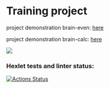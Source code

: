 # Training project
project demonstration brain-even: [here](https://asciinema.org/a/rZiHS72ZGewT6UtL03NsQWmWz)

project demonstration brain-calc: [here](https://asciinema.org/a/YkTzLo95nPuunW6c5fgvEcR9j)

<a href="https://codeclimate.com/github/prostojchelovek/python-project-49/maintainability"><img src="https://api.codeclimate.com/v1/badges/13f1b63f439da59c5253/maintainability" /></a>
### Hexlet tests and linter status:
[![Actions Status](https://github.com/prostojchelovek/python-project-49/actions/workflows/hexlet-check.yml/badge.svg)](https://github.com/prostojchelovek/python-project-49/actions)
